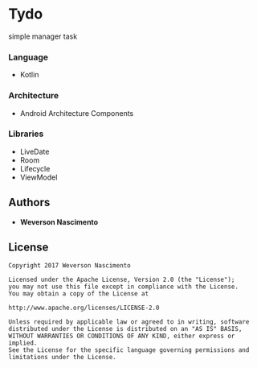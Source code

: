 # Tydo
 
simple manager task

### Language
- Kotlin 

### Architecture
- Android Architecture Components 

### Libraries

- LiveDate
- Room
- Lifecycle
- ViewModel


## Authors

* **Weverson Nascimento**

## License


    Copyright 2017 Weverson Nascimento

    Licensed under the Apache License, Version 2.0 (the "License");
    you may not use this file except in compliance with the License.
    You may obtain a copy of the License at

    http://www.apache.org/licenses/LICENSE-2.0

    Unless required by applicable law or agreed to in writing, software
    distributed under the License is distributed on an "AS IS" BASIS,
    WITHOUT WARRANTIES OR CONDITIONS OF ANY KIND, either express or implied.
    See the License for the specific language governing permissions and
    limitations under the License.
